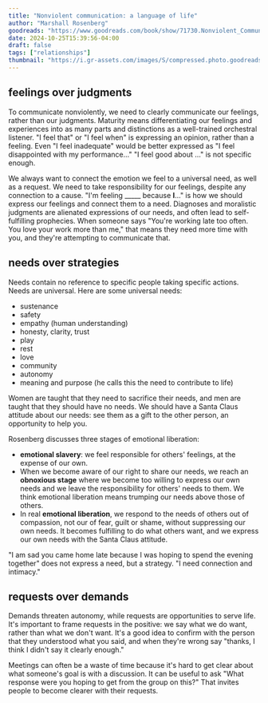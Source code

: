 ```yaml
---
title: "Nonviolent communication: a language of life"
author: "Marshall Rosenberg"
goodreads: "https://www.goodreads.com/book/show/71730.Nonviolent_Communication"
date: 2024-10-25T15:39:56-04:00
draft: false
tags: ["relationships"]
thumbnail: "https://i.gr-assets.com/images/S/compressed.photo.goodreads.com/books/1386925124l/71730.jpg"
---
```


## feelings over judgments

To communicate nonviolently, we need to clearly communicate our feelings, rather than our judgments. Maturity means differentiating our feelings and experiences into as many parts and distinctions as a well-trained orchestral listener. "I feel that" or "I feel when" is expressing an opinion, rather than a feeling. Even "I feel inadequate" would be better expressed as "I feel disappointed with my performance..." "I feel good about ..." is not specific enough.

We always want to connect the emotion we feel to a universal need, as well as a request. We need to take responsibility for our feelings, despite any connection to a cause. "I'm feeling _____ because **I**..." is how we should express our feelings and connect them to a need. Diagnoses and moralistic judgments are alienated expressions of our needs, and often lead to self-fulfilling prophecies. When someone says "You're working late too often. You love your work more than me," that means they need more time with you, and they're attempting to communicate that.

## needs over strategies

Needs contain no reference to specific people taking specific actions. Needs are universal. Here are some universal needs:

- sustenance
- safety
- empathy (human understanding)
- honesty, clarity, trust
- play
- rest
- love
- community
- autonomy
- meaning and purpose (he calls this the need to contribute to life)

Women are taught that they need to sacrifice their needs, and men are taught that they should have no needs. We should have a Santa Claus attitude about our needs: see them as a gift to the other person, an opportunity to help you.

Rosenberg discusses three stages of emotional liberation:

- **emotional slavery**: we feel responsible for others' feelings, at the expense of our own.
- When we become aware of our right to share our needs, we reach an **obnoxious stage** where we become too willing to express our own needs and we leave the responsibility for others' needs to them. We think emotional liberation means trumping our needs above those of others.
- In real **emotional liberation**, we respond to the needs of others out of compassion, not our of fear, guilt or shame, without suppressing our own needs. It becomes fulfilling to do what others want, and we express our own needs with the Santa Claus attitude.

"I am sad you came home late because I was hoping to spend the evening together" does not express a need, but a strategy. "I need connection and intimacy."

## requests over demands

Demands threaten autonomy, while requests are opportunities to serve life. It's important to frame requests in the positive: we say what we do want, rather than what we don't want. It's a good idea to confirm with the person that they understood what you said, and when they're wrong say "thanks, I think I didn't say it clearly enough."

Meetings can often be a waste of time because it's hard to get clear about what someone's goal is with a discussion. It can be useful to ask "What response were you hoping to get from the group on this?" That invites people to become clearer with their requests.
